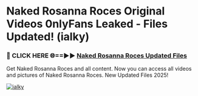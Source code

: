 # Naked Rosanna Roces Original Videos 0nlyFans Leaked - Files Updated! (ialky)

<h3>🔴 CLICK HERE 🌐==►► <a href="https://tinyurl.com/yckcrads" rel="nofollow">Naked Rosanna Roces Updated Files</a></h3>

Get Naked Rosanna Roces and all content. Now you can access all videos and pictures of Naked Rosanna Roces. New Updated Files 2025!

[![ialky](https://i.imgur.com/hpKpOFt.gif)](https://tinyurl.com/yckcrads)
